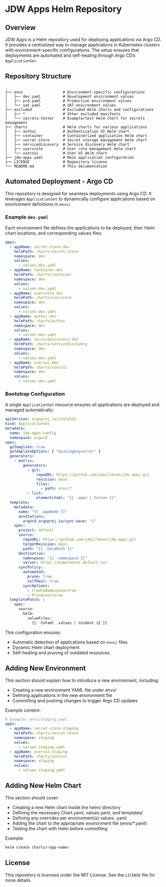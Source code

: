 # JDW Apps Helm Repository

## Overview

JDW Apps is a Helm repository used for deploying applications via Argo CD. It provides a centralized way to manage
applications in Kubernetes clusters with environment-specific configurations. The setup ensures that deployments are
automated and self-healing through Argo CD’s `ApplicationSet`.

## Repository Structure

```text
.
├── envs                  # Environment-specific configurations
│   ├── dev.yaml          # Development environment values
│   ├── prd.yaml          # Production environment values
│   └── uat.yaml          # UAT environment values
├── excluded              # Excluded Helm charts and configurations
│   ├── *                 # Other excluded manifests
│   └── secrets-tester    # Example/test Helm chart for secrets management
├── charts                # Helm charts for various applications
│   ├── authui            # Authentication UI Helm chart
│   ├── container         # Containerized application Helm chart
│   ├── secret-store      # Secret storage management Helm chart
│   ├── servicediscovery  # Service discovery Helm chart
│   ├── usersrole         # User role management Helm chart
│   └── usersui           # User UI Helm chart
├── jdw-apps.yaml         # Main application configuration
├── LICENSE               # Repository license
└── README.md             # This documentation
```

## Automated Deployment - Argo CD

This repository is designed for seamless deployments using Argo CD. It leverages `ApplicationSet` to dynamically
configure applications based on environment definitions in `envs/`.

### Example `dev.yaml`

Each environment file defines the applications to be deployed, their Helm chart locations, and corresponding values
files:

```yaml
apps:
  - appName: secret-store-dev
    helmPath: charts/secret-store
    namespace: dev
    values:
      - values-dev.yaml
  - appName: container-dev
    helmPath: charts/container
    namespace: dev
    values:
      - values-dev.yaml
  - appName: usersrole-dev
    helmPath: charts/usersrole
    namespace: dev
    values:
      - values-dev.yaml
  - appName: authui-dev
    helmPath: charts/authui
    namespace: dev
    values:
      - values-dev.yaml
  - appName: servicediscovery-dev
    helmPath: charts/servicediscovery
    namespace: dev
    values:
      - values-dev.yaml
  - appName: usersui-dev
    helmPath: charts/usersui
    namespace: dev
    values:
      - values-dev.yaml
```

### Bootstrap Configuration

A single `ApplicationSet` resource ensures all applications are deployed and managed automatically:

```yaml
apiVersion: argoproj.io/v1alpha1
kind: ApplicationSet
metadata:
  name: jdw-apps-config
  namespace: argocd
spec:
  goTemplate: true
  goTemplateOptions: [ "missingkey=error" ]
  generators:
    - matrix:
        generators:
          - git:
              repoURL: https://github.com/jdwillmsen/jdw-apps.git
              revision: main
              files:
                - path: envs/*
          - list:
              elementsYaml: "{{ .apps | toJson }}"
  template:
    metadata:
      name: "{{ .appName }}"
      annotations:
        argocd.argoproj.io/sync-wave: "1"
    spec:
      project: default
      source:
        repoURL: https://github.com/jdwillmsen/jdw-apps.git
        targetRevision: main
        path: "{{ .helmPath }}"
      destination:
        namespace: "{{ .namespace }}"
        server: https://kubernetes.default.svc
      syncPolicy:
        automated:
          prune: true
          selfHeal: true
        syncOptions:
          - CreateNamespace=true
          - PruneLast=true
  templatePatch: |
    spec:
      source:
        helm:
          valueFiles:
            {{- toYaml .values | nindent 12 }}
```

This configuration ensures:

- Automatic detection of applications based on `envs/` files.
- Dynamic Helm chart deployment.
- Self-healing and pruning of outdated resources.

## Adding New Environment

This section should explain how to introduce a new environment, including:

* Creating a new environment YAML file under envs/
* Defining applications in the new environment file
* Committing and pushing changes to trigger Argo CD updates

Example content:
```yaml
# Example: envs/staging.yaml
apps:
  - appName: secret-store-staging
    helmPath: charts/secret-store
    namespace: staging
    values:
      - values-staging.yaml
  - appName: usersui-staging
    helmPath: charts/usersui
    namespace: staging
    values:
      - values-staging.yaml
```

## Adding New Helm Chart

This section should cover:

* Creating a new Helm chart inside the helm/ directory
* Defining the necessary Chart.yaml, values.yaml, and templates/
* Defining any overrides per environment(s) values-<env>.yaml
* Adding the chart to the appropriate environment file (envs/*.yaml)
* Testing the chart with Helm before committing

Example:
```sh
helm create charts/<app-name>
```

## License

This repository is licensed under the MIT License. See the `LICENSE` file for more details.

